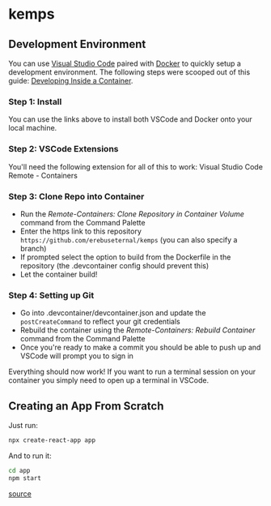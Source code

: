 # kemps


## Development Environment
You can use [Visual Studio Code](https://code.visualstudio.com/) paired with [Docker](https://www.docker.com/) to quickly setup a development environment. The following steps were scooped out of this guide: [Developing Inside a Container](https://code.visualstudio.com/docs/remote/containers). 

### Step 1: Install
You can use the links above to install both VSCode and Docker onto your local machine. 

### Step 2: VSCode Extensions
You'll need the following extension for all of this to work: Visual Studio Code Remote - Containers

### Step 3: Clone Repo into Container
- Run the *Remote-Containers: Clone Repository in Container Volume* command from the Command Palette 
- Enter the https link to this repository `https://github.com/erebuseternal/kemps` (you can also specify a branch)
- If prompted select the option to build from the Dockerfile in the repository (the .devcontainer config should prevent this)
- Let the container build!

### Step 4: Setting up Git
- Go into .devcontainer/devcontainer.json and update the `postCreateCommand` to reflect your git credentials
- Rebuild the container using the *Remote-Containers: Rebuild Container* command from the Command Palette
- Once you're ready to make a commit you should be able to push up and VSCode will prompt you to sign in

Everything should now work! If you want to run a terminal session on your container you simply need to open up a terminal in VSCode. 

## Creating an App From Scratch
Just run:
```bash
npx create-react-app app
```

And to run it:
```bash
cd app
npm start
```

[source](https://reactjs.org/docs/create-a-new-react-app.html)